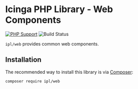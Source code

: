 # Icinga PHP Library - Web Components

[![PHP Support](https://img.shields.io/badge/php-%3E%3D%207.0-777BB4?logo=PHP)](https://php.net/)
![Build Status](https://github.com/Icinga/ipl-web/actions/workflows/php.yml/badge.svg)

`ipl/web` provides common web components.

## Installation

The recommended way to install this library is via [Composer](https://getcomposer.org):

```
composer require ipl/web
```
